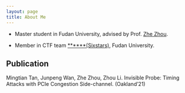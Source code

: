 ```yaml
---
layout: page
title: About Me
---
```


+ Master student in Fudan University, advised by Prof. [Zhe Zhou](http://homepage.fudan.edu.cn/zz113/).
<!-- , whose homepage hasn't  update for a long time. -->
+ Member in CTF team [\*\*\*\*\*\*(Sixstars)](https://github.com/sixstars), Fudan University.


## Publication
Mingtian Tan, Junpeng Wan, Zhe Zhou, Zhou Li. Invisible Probe: Timing Attacks with PCIe Congestion Side-channel. (Oakland’21)

